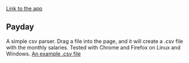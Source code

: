 [Link to the app](https://secret-headland-35100.herokuapp.com/)

## Payday
A simple csv parser. Drag a file into the page, and it will create a .csv file with the monthly salaries. Tested with Chrome and Firefox on Linux and Windows.
[An example .csv file](testfile.csv)
